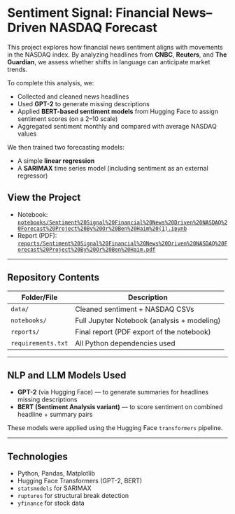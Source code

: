 # Sentiment Signal: Financial News–Driven NASDAQ Forecast

This project explores how financial news sentiment aligns with movements in the NASDAQ index. By analyzing headlines from **CNBC**, **Reuters**, and **The Guardian**, we assess whether shifts in language can anticipate market trends.

To complete this analysis, we:
- Collected and cleaned news headlines
- Used **GPT-2** to generate missing descriptions
- Applied **BERT-based sentiment models** from Hugging Face to assign sentiment scores (on a 2–10 scale)
- Aggregated sentiment monthly and compared with average NASDAQ values

We then trained two forecasting models:
-  A simple **linear regression**
-  A **SARIMAX** time series model (including sentiment as an external regressor)
  
## View the Project

-  Notebook: [`notebooks/Sentiment%20Signal%20Financial%20News%20Driven%20NASDAQ%20Forecast%20Project%20By%20Or%20Ben%20Haim%20(1).ipynb`](notebooks/Sentiment%20Signal%20Financial%20News%20Driven%20NASDAQ%20Forecast%20Project%20By%20Or%20Ben%20Haim%20(1).ipynb)
- Report (PDF): [`reports/Sentiment%20Signal%20Financial%20News%20Driven%20NASDAQ%20Forecast%20Project%20By%20Or%20Ben%20Haim.pdf`](reports/Sentiment%20Signal%20Financial%20News%20Driven%20NASDAQ%20Forecast%20Project%20By%20Or%20Ben%20Haim.pdf)

---

## Repository Contents

| Folder/File     | Description |
|------------------|-------------|
| `data/`         | Cleaned sentiment + NASDAQ CSVs |
| `notebooks/`    | Full Jupyter Notebook (analysis + modeling) |
| `reports/`      | Final report (PDF export of the notebook) |
| `requirements.txt` | All Python dependencies used |

---

##  NLP and LLM Models Used

-  **GPT-2** (via Hugging Face) — to generate summaries for headlines missing descriptions
-  **BERT (Sentiment Analysis variant)** — to score sentiment on combined headline + summary pairs

These models were applied using the Hugging Face `transformers` pipeline.

---

##  Technologies

- Python, Pandas, Matplotlib
- Hugging Face Transformers (GPT-2, BERT)
- `statsmodels` for SARIMAX
- `ruptures` for structural break detection
- `yfinance` for stock data

